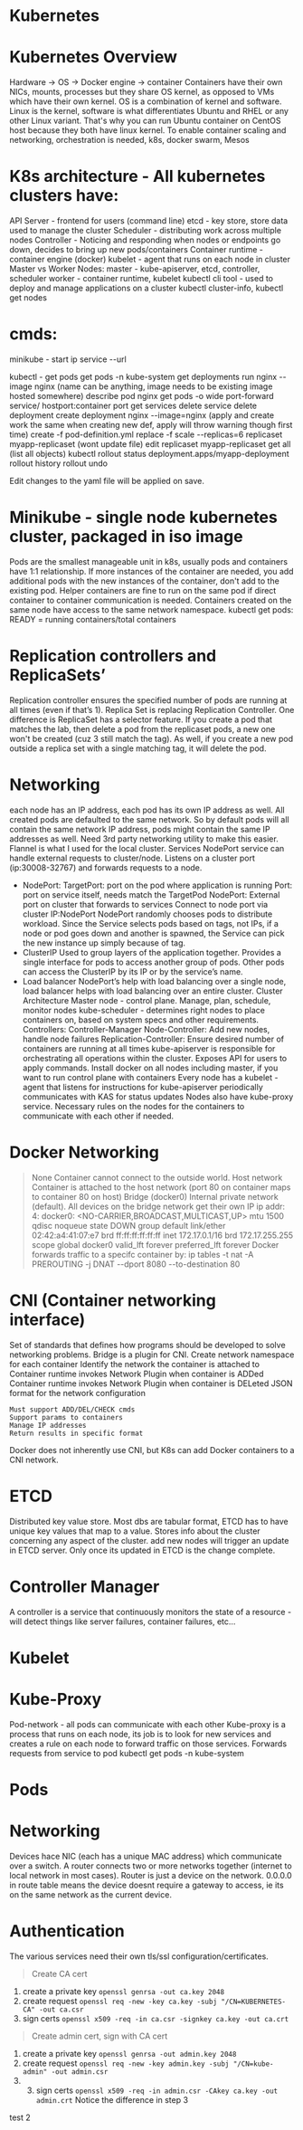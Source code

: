 # Kubernetes

# Kubernetes Overview 
Hardware -> OS -> Docker engine -> container
Containers have their own NICs, mounts, processes but they share OS kernel, as opposed to VMs which have their own kernel. OS is a combination of kernel and software. Linux is the kernel, software is what differentiates Ubuntu and RHEL or any other Linux variant. That's why you can run Ubuntu container on CentOS host because they both have linux kernel. 
To enable container scaling and networking, orchestration is needed, k8s, docker swarm, Mesos

# K8s architecture - All kubernetes clusters have:
API Server - frontend for users (command line)
etcd - key store, store data used to manage the cluster
Scheduler - distributing work across multiple nodes
Controller - Noticing and responding when nodes or endpoints go down, decides to bring up new pods/containers
Container runtime - container engine (docker)
kubelet - agent that runs on each node in cluster
Master vs Worker Nodes: 
master - kube-apiserver, etcd, controller, scheduler
worker - container runtime, kubelet
kubectl cli tool - used to deploy and manage applications on a cluster
kubectl cluster-info, kubectl get nodes

# cmds:
minikube -
	start
	ip
	service <name> --url
	
kubectl -
	get pods
	get pods -n kube-system
	get deployments
run nginx --image nginx (name can be anything, image needs to be existing image
hosted somewhere)
describe pod nginx
get pods -o wide
	port-forward service/<sn> hostport:container port
	get services <sn>
	delete service <sn>
	delete deployment <deployment name>
	create deployment nginx --image=nginx
	(apply and create work the same when creating new def, apply will throw warning though
first time)
	create -f pod-definition.yml
	replace -f <file>
	scale --replicas=6 replicaset myapp-replicaset (wont update file)
	edit replicaset myapp-replicaset
	get all (list all objects)
	 kubectl rollout status deployment.apps/myapp-deployment
	rollout history
	rollout undo

Edit changes to the yaml file will be applied on save.

# Minikube - single node kubernetes cluster, packaged in iso image
Pods are the smallest manageable unit in k8s, usually pods and containers have 1:1 relationship. If more instances of the container are needed, you add additional pods with the new instances of the container, don't add to the existing pod. Helper containers are fine to run on the same pod if direct container to container communication is needed. Containers created on the same node have access to the same network namespace. 
kubectl get pods: READY = running containers/total containers

# Replication controllers and ReplicaSets’
Replication controller ensures the specified number of pods are running at all times (even if that’s 1). Replica Set is replacing Replication Controller. One difference is ReplicaSet has a selector feature. If you create a pod that matches the lab, then delete a pod from the replicaset pods, a new one won't be created (cuz 3 still match the tag). As well, if you create a new pod outside a replica set with a single matching tag, it will delete the pod.


# Networking
each node has an IP address, each pod has its own IP address as well. All created pods are defaulted to the same network. So by default pods will all contain the same network IP address, pods might contain the same IP addresses as well. Need 3rd party networking utility to make this easier. Flannel is what I used for the local cluster. 
Services 
NodePort service can handle external requests to cluster/node. Listens on a cluster port (ip:30008-32767) and forwards requests to a node. 
- NodePort: 
	TargetPort: port on the pod where application is running
	Port: port on service itself, needs match the TargetPod
	NodePort: External port on cluster that forwards to services
Connect to node port via cluster IP:NodePort
NodePort randomly chooses pods to distribute workload. Since the Service selects pods based on tags, not IPs, if a node or pod goes down and another is spawned, the Service can pick the new instance up simply because of tag. 
- ClusterIP
Used to group layers of the application together. Provides a single interface for pods to access another group of pods. Other pods can access the ClusterIP by its IP or by the service’s name.
- Load balancer 
NodePort’s help with load balancing over a single node, load balancer helps with load balancing over an entire cluster. 
Cluster Architecture
Master node - control plane. Manage, plan, schedule, monitor nodes
kube-scheduler - determines right nodes to place containers on, based on system specs and other requirements.
Controllers: 
	Controller-Manager
	Node-Controller: Add new nodes, handle node failures
Replication-Controller: Ensure desired number of containers are running at all
times
kube-apiserver is responsible for orchestrating all operations within the cluster. Exposes API for users to apply commands.
Install docker on all nodes including master, if you want to run control plane with containers
Every node has a kubelet - agent that listens for instructions for kube-apiserver
periodically communicates with KAS for status updates
Nodes also have kube-proxy service. Necessary rules on the nodes for the containers to communicate with each other if needed. 

# Docker Networking
>None
Container cannot connect to the outside world. 
>Host network
Container is attached to the host network (port 80 on container maps to container 80 on host)
>Bridge (docker0)
Internal private network (default). All devices on the bridge network get their own IP
ip addr: 4: docker0: <NO-CARRIER,BROADCAST,MULTICAST,UP> mtu 1500 qdisc noqueue state DOWN group default 
    link/ether 02:42:a4:41:07:e7 brd ff:ff:ff:ff:ff:ff
    inet 172.17.0.1/16 brd 172.17.255.255 scope global docker0
       valid_lft forever preferred_lft forever
Docker forwards traffic to a specifc container by:
	ip tables -t nat -A PREROUTING -j DNAT --dport 8080 --to-destination 80
# CNI (Container networking interface)
Set of standards that defines how programs should be developed to solve networking problems. 
Bridge is a plugin for CNI. 
	Create network namespace for each container
	Identify the network the container is attached to
	Container runtime invokes Network Plugin when container is ADDed
	Container runtime invokes Network Plugin when container is DELeted
	JSON format for the network configuration

	Must support ADD/DEL/CHECK cmds
	Support params to containers
	Manage IP addresses
	Return results in specific format
Docker does not inherently use CNI, but K8s can add Docker containers to a CNI network. 

# ETCD
Distributed key value store. Most dbs are tabular format, ETCD has to have unique key values that map to a value. Stores info about the cluster concerning any aspect of the cluster. add new nodes will trigger an update in ETCD server. Only once its updated in ETCD is the change complete. 

# Controller Manager
A controller is a service that continuously monitors the state of a resource - will detect things like server failures, container failures, etc…

# Kubelet
# Kube-Proxy
Pod-network - all pods can communicate with each other
Kube-proxy is a process that runs on each node, its job is to look for new services and creates a rule on each node to forward traffic on those services. Forwards requests from service to pod
kubectl get pods -n kube-system

# Pods


# Networking
Devices hace NIC (each has a unique MAC address) which communicate over a switch. A router connects two or more networks together (internet to local network in most cases). Router is just a device on the network. 0.0.0.0 in route table means the device doesnt require a gateway to access, ie its on the same network as the current device. 

# Authentication
The various services need their own tls/ssl configuration/certificates. 
>Create CA cert
1. create a private key `openssl genrsa -out ca.key 2048`
2. create request `openssl req -new -key ca.key -subj "/CN=KUBERNETES-CA" -out ca.csr`
3. sign certs `openssl x509 -req -in ca.csr -signkey ca.key -out ca.crt`
>Create admin cert, sign with CA cert
1. create a private key `openssl genrsa -out admin.key 2048`
2. create request `openssl req -new -key admin.key -subj "/CN=kube-admin" -out admin.csr`
3. 3. sign certs `openssl x509 -req -in admin.csr -CAkey ca.key -out admin.crt`
Notice the difference in step 3

test
2